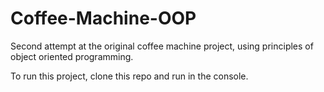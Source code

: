 # Coffee-Machine-OOP

Second attempt at the original coffee machine project, using principles of object oriented programming.

To run this project, clone this repo and run in the console.
